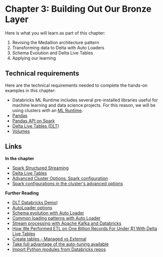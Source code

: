 # Chapter 3: Building Out Our Bronze Layer 

Here is what you will learn as part of this chapter:

1. Revising the Medallion architecture pattern
2. Transforming data to Delta with Auto Loaders
3. Schema Evolution and Delta Live Tables
4. Applying our learning

## Technical requirements 

Here are the technical requirements needed to complete the hands-on examples in this chapter:
- Databricks ML Runtime includes several pre-installed libraries useful for machine learning and data science projects. For this reason, we will be using clusters with an [ML Runtime](https://docs.databricks.com/runtime/mlruntime.html#introduction-to-databricks-runtime-for-machine-learning).
- [Pandas](https://pandas.pydata.org/)
- [Pandas API on Spark](https://spark.apache.org/docs/latest/api/python/user_guide/pandas_on_spark/index.html)
- [Delta Live Tables (DLT)](https://docs.databricks.com/en/delta-live-tables/index.html)
- [Volumes](https://docs.databricks.com/en/sql/language-manual/sql-ref-volumes.html) 
  
## Links

**In the chapter**
- [Spark Structured Streaming](https://spark.apache.org/docs/latest/structured-streaming-programming-guide.html)
- [Delta Live Tables](https://docs.databricks.com/en/delta-live-tables/index.html)
- [Advanced Cluster Options: Spark configuration](https://docs.databricks.com/en/clusters/configure.html#spark-configuration)
- [Spark configurations in the cluster's advanced options](https://docs.databricks.com/en/clusters/configure.html#spark-configuration)

**Further Reading**
- [DLT Databricks Demo](https://www.databricks.com/resources/demos/tutorials/lakehouse-platform/full-delta-live-table-pipeline))
- [AutoLoader options](https://docs.databricks.com/ingestion/auto-loader/options.html)
- [Schema evolution with Auto Loader](https://docs.databricks.com/ingestion/auto-loader/schema.html#configure-schema-inference-and-evolution-in-auto-loader)
- [Common loading patterns with Auto Loader](https://docs.databricks.com/ingestion/auto-loader/patterns.html)
- [Stream processing with Apache Kafka and Databricks](https://docs.databricks.com/structured-streaming/kafka.html)
- [How We Performed ETL on One Billion Records For Under $1 With Delta Live Tables](https://www.databricks.com/blog/2023/04/14/how-we-performed-etl-one-billion-records-under-1-delta-live-tables.html)
- [Create tables - Managed vs External](https://docs.databricks.com/en/data-governance/unity-catalog/create-tables.html#create-tables)
- [Take full advantage of the auto-tuning available](https://docs.databricks.com/delta/tune-file-size.html#configure-delta-lake-to-control-data-file-size)
- [Import Python modules from Databricks repos](https://docs.databricks.com/en/delta-live-tables/import-workspace-files.html)
